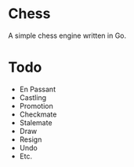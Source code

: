 # Chess
A simple chess engine written in Go.

# Todo
- En Passant
- Castling
- Promotion
- Checkmate
- Stalemate
- Draw
- Resign
- Undo
- Etc.
